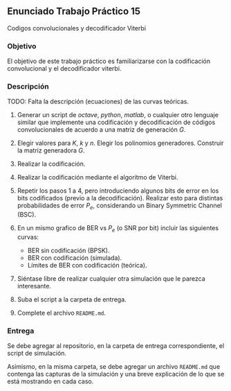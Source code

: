## Enunciado Trabajo Práctico 15

Codigos convolucionales y decodificador Viterbi


### Objetivo

El objetivo de este trabajo práctico es familiarizarse con la codificación
convolucional y el decodificador viterbi.


### Descripción

TODO: Falta la descripción (ecuaciones) de las curvas teóricas.

1. Generar un script de *octave*, *python*, *matlab*, o cualquier otro lenguaje
    similar que implemente una codificación y decodificación de códigos
    convolucionales de acuerdo a una matriz de generación $G$.

2. Elegir valores para $K$, $k$ y $n$.
    Elegir los polinomios generadores.
    Construir la matriz generadora $G$.

3. Realizar la codificación.

4. Realizar la codificación mediante el algoritmo de Viterbi.

5. Repetir los pasos 1 a 4, pero introduciendo algunos bits de error en los
    bits codificados (previo a la decodificación).
    Realizar esto para distintas probabilidades de error $P_e$,
    considerando un Binary Symmetric Channel (BSC).

6. En un mismo grafico de BER vs $P_e$ (o SNR por bit) incluir las siguientes
    curvas:
    - BER sin codificación (BPSK).
    - BER con codificación (simulada).
    - Límites de BER con codificación (teórica).

7. Siéntase libre de realizar cualquier otra simulación que le parezca
    interesante.

8. Suba el script a la carpeta de entrega.

9. Complete el archivo `README.md`.


### Entrega

Se debe agregar al repositorio, en la carpeta de entrega correspondiente,
el script de simulación.

Asimismo, en la misma carpeta, se debe agregar un archivo `README.md` que
contenga las capturas de la simulación y una breve explicación de lo que se
está mostrando en cada caso.

